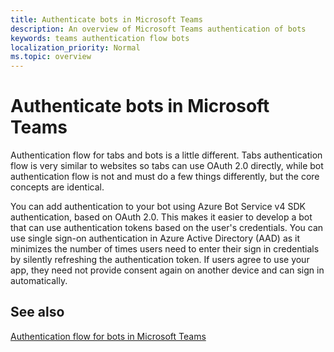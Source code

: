 ```yaml
---
title: Authenticate bots in Microsoft Teams
description: An overview of Microsoft Teams authentication of bots
keywords: teams authentication flow bots
localization_priority: Normal
ms.topic: overview
---
```


# Authenticate bots in Microsoft Teams

Authentication flow for tabs and bots is a little different. Tabs authentication flow is very similar to websites so tabs can use OAuth 2.0 directly, while bot authentication flow is not and must do a few things differently, but the core concepts are identical. 

You can add authentication to your bot using Azure Bot Service v4 SDK authentication, based on OAuth 2.0. This makes it easier to develop a bot that can use authentication tokens based on the user's credentials. You can use single sign-on authentication in Azure Active Directory (AAD) as it minimizes the number of times users need to enter their sign in credentials by silently refreshing the authentication token. If users agree to use your app, they need not provide consent again on another device and can sign in automatically.

## See also

[Authentication flow for bots in Microsoft Teams](auth-flow-bot.md)